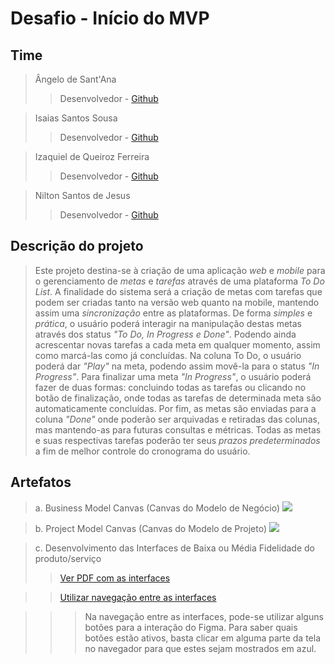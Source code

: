 # Desafio - Início do MVP

## Time
> Ângelo de Sant'Ana
>> Desenvolvedor - [Github](https://github.com/AngeloDias)

> Isaias Santos Sousa
>> Desenvolvedor - [Github](https://github.com/IsaiasSantosS)

> Izaquiel de Queiroz Ferreira
>> Desenvolvedor - [Github](https://github.com/kqueiroz)

> Nilton Santos de Jesus
>> Desenvolvedor - [Github](https://github.com/nsj2)

## Descrição do projeto
> Este projeto destina-se à criação de uma aplicação _web_ e _mobile_ para o gerenciamento de _metas_ e _tarefas_ através de uma plataforma _To Do List_. A finalidade do sistema será a criação de metas com tarefas que podem ser criadas tanto na versão web quanto na mobile, mantendo assim uma _sincronização_ entre as plataformas. De forma _simples_ e _prática_, o usuário poderá interagir na manipulação destas metas através dos status _"To Do, In Progress e Done"_. Podendo ainda acrescentar novas tarefas a cada meta em qualquer momento, assim como marcá-las como já concluídas. Na coluna To Do, o usuário poderá dar _"Play"_ na meta, podendo assim movê-la para o status _"In Progress"_. Para finalizar uma meta _"In Progress"_, o usuário poderá fazer de duas formas: concluindo todas as tarefas ou clicando no botão de finalização, onde todas as tarefas de determinada meta são automaticamente concluídas. Por fim, as metas são enviadas para a coluna _"Done"_ onde poderão ser arquivadas e retiradas das colunas, mas mantendo-as para futuras consultas e métricas. Todas as metas e suas respectivas tarefas poderão ter seus _prazos predeterminados_ a fim de melhor controle do cronograma do usuário.

## Artefatos
> a. Business Model Canvas (Canvas do Modelo de Negócio)
![](https://github.com/kqueiroz/toDoList/blob/main/BMC/a.%20Business%20Model%20Canvas%20(Canvas%20do%20Modelo%20de%20Neg%C3%B3cio).png)

> b. Project Model Canvas (Canvas do Modelo de Projeto)
![](https://github.com/kqueiroz/toDoList/blob/main/PMC/b.%20Project%20Model%20Canvas%20(Canvas%20do%20Modelo%20de%20Projeto).png)

> c. Desenvolvimento das Interfaces de Baixa ou Média Fidelidade do produto/serviço
>> [Ver PDF com as interfaces](https://github.com/kqueiroz/toDoList/blob/main/Interfaces/Interfaces.pdf)

>> [Utilizar navegação entre as interfaces](https://www.figma.com/proto/ycGy1Yp62ObkYlxlZ9msXL/Interfaces?node-id=47%3A144&scaling=min-zoom)

>>> Na navegação entre as interfaces, pode-se utilizar alguns botões para a interação do Figma. Para saber quais botões estão ativos, basta clicar em alguma parte da tela no navegador para que estes sejam mostrados em azul.



